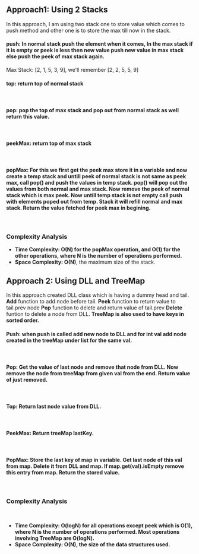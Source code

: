 ## Approach1: Using 2 Stacks
In this approach, I am using two stack one to store value which comes to push method and other one is to store the max till now in the stack.
#### push: In normal stack push the element when it comes, In the max stack if it is empty or peek is less then new value push new value in max stack else push the peek of max stack again.
Max Stack: [2, 1, 5, 3, 9], we'll remember [2, 2, 5, 5, 9]
​
#### top: return top of normal stack
​
#### pop: pop the top of max stack and pop out from normal stack as well return this value.
​
#### peekMax: return top of max stack
​
#### popMax: For this we first get the peek max store it in a variable and now create a temp stack and untill peek of normal stack is not same as peek max, call pop() and push the values in temp stack. pop() will pop out the values from both normal and max stack. Now remove the peek of normal stack which is max peek. Now untill temp stack is not empty call push with elements poped out from temp. Stack it will refill normal and max stack. Return the value fetched for peek max in begining.
​
### Complexity Analysis
* **Time Complexity: O(N) for the popMax operation, and O(1) for the other operations, where N is the number of operations performed.**
* **Space Complexity: O(N)**, the maximum size of the stack.
​
​
## Approach 2: Using DLL and TreeMap
In this approach created DLL class which is having a dummy head and tail.
**Add** function to add node before tail.
**Peek** function to return value to tail.prev node
**Pop** function to delete and return value of tail.prev
**Delete** funtion to delete a node from DLL.
**TreeMap is also used to have keys in sorted order.**
​
#### Push: when push is called add new node to DLL and for int val add node created in the treeMap under list for the same val.
​
#### Pop: Get the value of last node and remove that node from DLL. Now remove the node from treeMap from given val from the end. Return value of just removed.
​
#### Top: Return last node value from DLL.
​
#### PeekMax: Return treeMap lastKey.
​
#### PopMax: Store the last key of map in variable. Get last node of this val from map. Delete it from DLL and map. If map.get(val).isEmpty remove this entry from map. Return the stored value.
​
​
### Complexity Analysis
​
* **Time Complexity: O(logN) for all operations except peek which is O(1), where N is the number of operations performed. Most operations involving TreeMap are O(logN).**
* **Space Complexity: O(N), the size of the data structures used.**